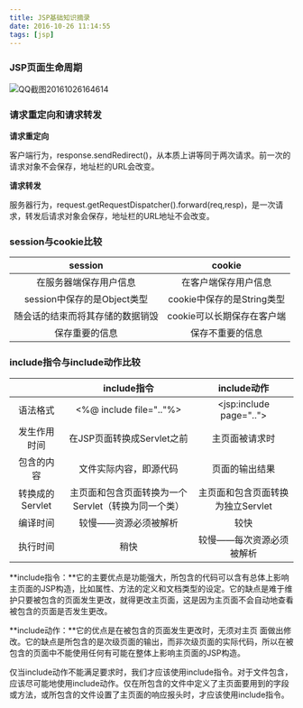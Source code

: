 ```yaml
---
title: JSP基础知识摘录
date: 2016-10-26 11:14:55
tags: [jsp]
---
```


### **JSP页面生命周期**


 ![QQ截图20161026164614](E:\workspace\hexo\image\QQ截图20161026164614.png)

<!--more-->

### **请求重定向和请求转发**

**请求重定向**

客户端行为，response.sendRedirect()，从本质上讲等同于两次请求。前一次的请求对象不会保存，地址栏的URL会改变。

**请求转发**

服务器行为，request.getRequestDispatcher().forward(req,resp)，是一次请求，转发后请求对象会保存，地址栏的URL地址不会改变。

### **session与cookie比较**

|       session        |       cookie        |
| :------------------: | :-----------------: |
|     在服务器端保存用户信息      |     在客户端保存用户信息      |
| session中保存的是Object类型 | cookie中保存的是String类型 |
|   随会话的结束而将其存储的数据销毁   |  cookie可以长期保存在客户端   |
|       保存重要的信息        |      保存不重要的信息       |



### **include指令与include动作比较**

|             |           include指令           |        include动作        |
| :---------: | :---------------------------: | :---------------------: |
|    语法格式     |    <%@ include file=".."%>    | <jsp:include page=".."> |
|   发生作用时间    |      在JSP页面转换成Servlet之前       |         主页面被请求时         |
|    包含的内容    |          文件实际内容，即源代码          |         页面的输出结果         |
| 转换成的Servlet | 主页面和包含页面转换为一个Servlet（转换为同一个类） |  主页面和包含页面转换为独立Servlet   |
|    编译时间     |          较慢——资源必须被解析          |           较快            |
|    执行时间     |              稍快               |      较慢——每次资源必须被解析      |

**include指令：**它的主要优点是功能强大，所包含的代码可以含有总体上影响主页面的JSP构造，比如属性、方法的定义和文档类型的设定。它的缺点是难于维护只要被包含的页面发生更改，就得更改主页面，这是因为主页面不会自动地查看被包含的页面是否发生更改。

**include动作：**它的优点是在被包含的页面发生更改时，无须对主页 面做出修改。它的缺点是所包含的是次级页面的输出，而非次级页面的实际代码，所以在被包含的页面中不能使用任何有可能在整体上影响主页面的JSP构造。

仅当include动作不能满足要求时，我们才应该使用include指令。对于文件包含，应该尽可能地使用include动作。仅在所包含的文件中定义了主页面要用到的字段或方法，或所包含的文件设置了主页面的响应报头时，才应该使用include指令。

